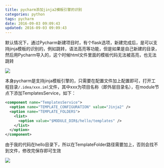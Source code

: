 ```yaml
---
title: pycharm添加jinja2模板引擎的识别
categories: python
tags: pycharm
date: 2016-09-03 09:09:43
updated: 2016-09-03 09:09:43
---
```


默认情况下，通过Pycharm新建项目时，有个flask选项，新建完成后，是可以支持jinja模板的识别的，例如跳转，语法高亮等功能，但是如果是自己新建的目录，然后用Pycharm导入的，这个时候html文件里面的模板代码无法被高亮，也无法跳转

<!-- more -->

![](http://7xqzvt.com1.z0.glb.clouddn.com/16-9-3/21068155.jpg)


本身pycharm是支持jinja模板引擎的，只需要在配置文件加上配置即可，打开工程目录`/.idea/xxx.iml`文件，其中xxx为项目名称（即外层目录名），在module节点下添加TemplatesService，如下：
```xml
<component name="TemplatesService">
  <option name="TEMPLATE_CONFIGURATION" value="Jinja2" />
  <option name="TEMPLATE_FOLDERS">
    <list>
      <option value="$MODULE_DIR$/hello/templates" />
    </list>
  </option>
</component>
```
由于我的代码在hello目录下，所以在TemplateFolder路径需要加上，否则会找不到文件，修改完保存即可生效

![](http://7xqzvt.com1.z0.glb.clouddn.com/16-9-3/58402206.jpg)
